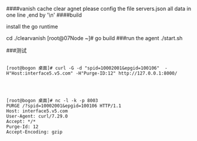 ####vanish cache clear agnet
please config the file servers.json  all data in one line ,end by '\n'
####build

install the go runtime

cd ./clearvanish
[root@07Node ~]#  go build
###run the agent
./start.sh

###测试
<pre><code>
[root@bogon 桌面]# curl -G -d "spid=10002001&epgid=100106"  -H"Host:interface5.v5.com" -H"Purge-ID:12" http://127.0.0.1:8000/




[root@bogon 桌面]# nc -l -k -p 8003
PURGE /?spid=10002001&epgid=100106 HTTP/1.1
Host: interface5.v5.com
User-Agent: curl/7.29.0
Accept: */*
Purge-Id: 12
Accept-Encoding: gzip



</code></pre>
